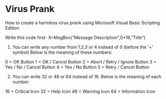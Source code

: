 # Virus Prank
How to create a harmless virus prank using Microsoft Visual Basic Scripting Edition








Write this code first-
X=MsgBox("Message Description",0+16,"Title") 




1.  You can write any number from 1,2,3 or 4 instead of 0 (before the '+' symbol) 
Below is the meaning of these numbers:

0 = OK Button 
1 = OK / Cancel Button
2 = Abort / Retry / Ignore Button 
3 = Yes / No / Cancel Button
4 = Yes / No Button
5 = Retry / Cancel Button



2.  You can write 32 or 48 or 64 instead of 16.
Below is the meaning of each number:

16 = Critical Icon
32 = Help Icon 
48 = Warning Icon 
64 = Information Icon
